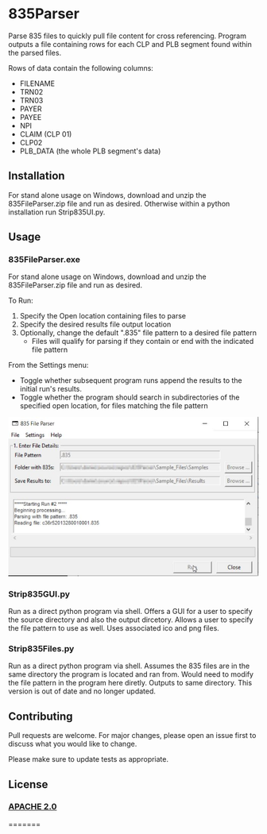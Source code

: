 # 835Parser

Parse 835 files to quickly pull file content for cross referencing. Program outputs a file containing rows for each CLP and PLB segment found within the parsed files.

Rows of data contain the following columns:

- FILENAME
- TRN02
- TRN03
- PAYER
- PAYEE
- NPI
- CLAIM (CLP 01)
- CLP02
- PLB_DATA (the whole PLB segment's data)

## Installation

For stand alone usage on Windows, download and unzip the 835FileParser.zip file and run as desired. Otherwise within a python installation run Strip835UI.py.

## Usage

### 835FileParser.exe

For stand alone usage on Windows, download and unzip the 835FileParser.zip file and run as desired.

To Run:

1. Specify the Open location containing files to parse
2. Specify the desired results file output location
3. Optionally, change the default ".835" file pattern to a desired file pattern
    - Files will qualify for parsing if they contain or end with the indicated file pattern

From the Settings menu:

- Toggle whether subsequent program runs append the results to the initial run's results.
- Toggle whether the program should search in subdirectories of the specified open location, for files matching the file pattern

![screenshot1](https://github.com/danielslabo/835Parser/blob/main/img/screenshot1.jpg?raw=true)

### Strip835GUI.py

Run as a direct python program via shell. Offers a GUI for a user to specify the source directory and also the output dircetory. Allows a user to specify the file pattern to use as well. Uses associated ico and png files.

### Strip835Files.py

Run as a direct python program via shell. Assumes the 835 files are in the same directory the program is located and ran from. Would need to modify the file pattern in the program here diretly. Outputs to same directory. This
version is out of date and no longer updated.

## Contributing

Pull requests are welcome. For major changes, please open an issue first to discuss what you would like to change.

Please make sure to update tests as appropriate.

## License

### [APACHE 2.0](https://choosealicense.com/licenses/apache-2.0/)

=======
